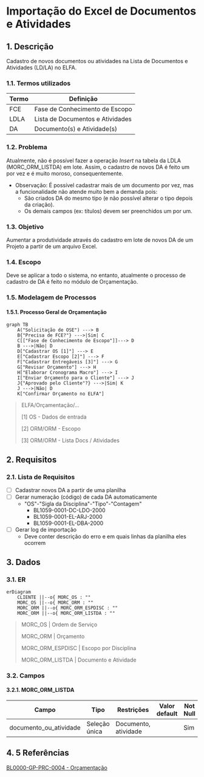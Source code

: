 # Importação do Excel de Documentos e Atividades

## 1. Descrição

Cadastro de novos documentos ou atividades na Lista de Documentos e Atividades (LD/LA) no ELFA.

### 1.1. Termos utilizados

| Termo | Definição                        |
| ----- | -------------------------------- |
| FCE   | Fase de Conhecimento de Escopo   |
| LDLA  | Lista de Documentos e Atividades |
| DA    | Documento(s) e Atividade(s)      |

### 1.2. Problema

Atualmente, não é possível fazer a operação _Insert_ na tabela da LDLA (MORC_ORM_LISTDA) em lote. Assim, o cadastro de novos DA é feito um por vez e é muito moroso, consequentemente.

- Observação: É possível cadastrar mais de um documento por vez, mas a funcionalidade não atende muito bem a demanda pois:
  - São criados DA do mesmo tipo (e não possível alterar o tipo depois da criação).
  - Os demais campos (ex: títulos) devem ser preenchidos um por um.

### 1.3. Objetivo

Aumentar a produtividade através do cadastro em lote de novos DA de um Projeto a partir de um arquivo Excel.

### 1.4. Escopo

Deve se aplicar a todo o sistema, no entanto, atualmente o processo de cadastro de DA é feito no módulo de Orçamentação.

### 1.5. Modelagem de Processos

#### 1.5.1. Processo Geral de Orçamentação

```mermaid
graph TB
    A("Solicitação de OSE") ---> B
    B{"Precisa de FCE?"} --->|Sim| C
    C[["Fase de Conhecimento de Escopo"]]---> D
    B --->|Não| D
    D["Cadastrar OS [1]"] ---> E
    E["Cadastrar Escopo [2]"] ---> F
    F["Cadastrar Entregáveis [3]"] ---> G
    G["Revisar Orçamento"] ---> H
    H["Elaborar Cronograma Macro"] ---> I
    I["Enviar Orçamento para o Cliente"] ---> J
    J{"Aprovado pelo Cliente"?} --->|Sim| K
    J --->|Não| D
    K["Confirmar Orçamento no ELFA"]
```

> ELFA/Orçamentação/...
>
> [1] OS - Dados de entrada
>
> [2] ORM/ORM - Escopo
>
> [3] ORM/ORM - Lista Docs / Atividades

## 2. Requisitos

### 2.1. Lista de Requisitos

- [ ] Cadastrar novos DA a partir de uma planilha
- [ ] Gerar numeração (código) de cada DA automaticamente
  - "OS"-"Sigla da Disciplina"-"Tipo"-"Contagem"
    - BL1059-0001-DC-LDO-2000
    - BL1059-0001-EL-ARJ-2000
    - BL1059-0001-EL-DBA-2000
- [ ] Gerar log de importação
  - Deve conter descrição do erro e em quais linhas da planilha eles ocorrem

## 3. Dados

### 3.1. ER

```mermaid
erDiagram
    CLIENTE ||--o{ MORC_OS : ""
    MORC_OS ||--o{ MORC_ORM : ""
    MORC_ORM ||--o{ MORC_ORM_ESPDISC : ""
    MORC_ORM ||--o{ MORC_ORM_LISTDA : ""
```

> MORC_OS | Ordem de Serviço
>
> MORC_ORM | Orçamento
>
> MORC_ORM_ESPDISC | Escopo por Disciplina
>
> MORC_ORM_LISTDA | Documento e Atividade

### 3.2. Campos

#### 3.2.1. MORC_ORM_LISTDA

<!--
Campo         nome_do_campo
Tipo          Texto, Número, Data, Arquivo, Seleção única, Seleção Múltipla, Tabela...
Restrições    Formato de Email, Exatamente 6 caracteres...
-->

| Campo                  | Tipo          | Restrições           | Valor default | Not Null |
| ---------------------- | ------------- | -------------------- | ------------- | -------- |
| documento_ou_atividade | Seleção única | Documento, atividade |               | Sim      |

## 4. 5 Referências

[BL0000-GP-PRC-0004 - Orçamentação](https://blossomconsultoria.sharepoint.com/:w:/r/sites/SGQ2/Documentos%20Compartilhados/01_Procedimentos/08_Gerenciamento%20de%20Projeto/BL0000-GP-PRC-0004%20-%20Or%C3%A7amenta%C3%A7%C3%A3o%20Rev.00.docx?d=w664883832c8e487881bd014687382702&csf=1&web=1&e=CYyQhH)
